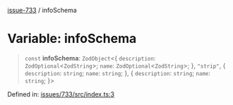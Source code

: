 [issue-733](../README.md) / infoSchema

# Variable: infoSchema

> `const` **infoSchema**: `ZodObject`\<\{ `description`: `ZodOptional`\<`ZodString`\>; `name`: `ZodOptional`\<`ZodString`\>; \}, `"strip"`, \{ `description`: `string`; `name`: `string`; \}, \{ `description`: `string`; `name`: `string`; \}\>

Defined in: [issues/733/src/index.ts:3](https://github.com/typedoc2md/typedoc-plugin-markdown-scratchpad/blob/48b5b9ad70e31a4945755ce259ea933839e4cb5c/issues/733/src/index.ts#L3)

